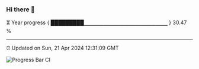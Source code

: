 ### Hi there 👋

⏳ Year progress { █████████▁▁▁▁▁▁▁▁▁▁▁▁▁▁▁▁▁▁▁▁▁ } 30.47 %

---

⏰ Updated on Sun, 21 Apr 2024 12:31:09 GMT

![Progress Bar CI](https://github.com/ZhaoGui/ZhaoGui/workflows/Progress%20Bar%20CI/badge.svg)
